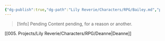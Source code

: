 ```yaml
---
{"dg-publish":true,"dg-path":"Lily Reverie/Characters/RPG/Bailey.md","permalink":"/lily-reverie/characters/rpg/bailey/","created":"2024-01-21T01:41:25.429-03:00","updated":"2024-01-21T01:41:25.429-03:00"}
---
```



>[!info] Pending
>Content pending, for a reason or another.

[[005. Projects/Lily Reverie/Characters/RPG/Deanne\|Deanne]]

